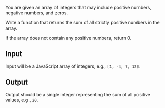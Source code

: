 You are given an array of integers that may include positive numbers, negative numbers, and zeros.

Write a function that returns the sum of all strictly positive numbers in the array.

If the array does not contain any positive numbers, return 0.

## Input

Input will be a JavaScript array of integers, e.g., `[1, -4, 7, 12]`.

## Output

Output should be a single integer representing the sum of all positive values, e.g., `20`.
